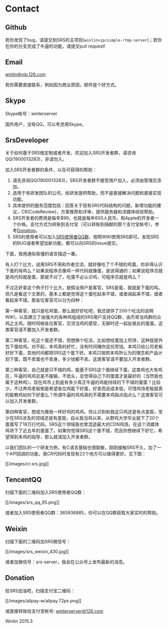 # Contact

## Github

[SRS Issues]:[issues]

若你发现了bug，请提交到SRS的主项目(`winlinvip/simple-rtmp-server`)；若你在你的分支完成了牛逼的功能，请提交pull request!

## Email

[winlin@vip.126.com][email]

若你需要直接联系，例如因为商业原因，邮件是个好方式。

## Skype

Skype帐号：winterserver

国外用户，没有QQ，可以考虑用Skype。

## SrsDeveloper

关于如何基于SRS做定制或者开发，欢迎加入SRS开发者群，请咨询QQ(1900013283)，非请勿入。

加入SRS开发者群的条件，以及可获得的帮助：

1. 请先咨询QQ(1900013283)，SRS开发者群不接受用户加入，必须由管理员添加。
1. 适用于有研发团队的公司，给研发提供帮助，而不是直接解决问题和直接实现功能。
1. 具体提供的服务范围包括：回答关于现有SRS代码结构的问题，新增功能的建议，CR(CodeReview)，方案推荐和评审，提供服务器和流媒体经验帮助。
1. SRS开发者的费用是每年$99，也就是每年600人民币。和Apple的开发者一个价格。支付方式为转账到支付宝（可以转账到捐献的那个支付宝帐号），参考[Donation](https://github.com/simple-rtmp-server/srs/wiki/v1_CN_Contact#donation)。
1. SRS的使用者可以加入[SRS使用者QQ群](https://github.com/simple-rtmp-server/srs/wiki/v1_CN_Contact#tencentqq)，按照WIKI使用SRS即可。发现SRS的BUG或者希望加新功能，都可以向SRS的issue提交。

下面，我用通俗易懂的语言描述一番。

有人打个比方，说用SRS不用和作者交流，就好像吃了个不错的鸡蛋，你非得认识下蛋的母鸡么？如果说程序员像鸡一样代码就像蛋，是说得通的；如果说程序员就是鸡代码就是蛋，那就不对了。吃蛋不必认识鸡，可程序员就是鸡么？

不过正好拿这个例子打个比方，就假设用户是客官，SRS是蛋，我就是下蛋的鸡。但凡是看这个文章的，基本上都是觉得这个蛋吃起来不错，或者闻起来不错，或者看起来不错。那各位客官可以分为四种：

第一种客官，就只是吃鸡蛋，那么就好好吃吧，我还提供了200个吃法的说明WIKI，以及建立了由强大的各种鸡组成的SRS用户支持QQ群，由杰哥当鸡群的众鸡之主鸡。随时伺候各位客官，交流当鸡的感受，无聊时还一起扯彼此的蛋蛋。这类客官请不要加入开发者群。

第二种客官，吃这个蛋还不错，但想换个吃法，比如想给蛋加上煎饼，这种就是外包下蛋给鸡。对不起，本鸡真的好忙，没有时间赚你这份赏钱。本鸡只给公司老板好好下蛋，其他时间都把SRS这个蛋下好。本鸡只按照本鸡所认为的理念和产品计划下蛋，既不卖蛋也不卖身，多少钱都不卖。这类客官请不要加入开发者群。

第三种客官，自己就是只不错的鸡，能基于SRS这个蛋继续下蛋。这类鸡也大有鸡在，牛逼的鸡鸡总是不服输，不低头，总觉得自己下的蛋蛋才是最好的（当然我也属于这种鸡）。现在鸡市上到底有多少真正牛逼的鸡能持续的下不错的蛋蛋？比较少。不过养鸡老板倒是希望各位鸡能下好蛋，好卖而且成本低，可惜鸡场老板就真的能教鸡如何下好蛋么？所谓牛逼的鸡鸡真的不需要本鸡指点指点么？这类客官可以加入开发者群。

第四种客官，想成为像我一样好鸡的鸡鸡，但认识到和我这只鸡还是有点差距，至少在SRS涉及的领域还是有差距，自从我当鸡以来，从野鸡大学毕业就下了20个蛋蛋写了18万行代码。SRS这个领域我也曾混迹最大的CDN鸡场，在这个流媒体鸡场下了近五年的蛋蛋了。如果你觉得SRS这个蛋不错，而且你想继续下好它，希望得到本鸡的指导，那么就请加入开发者群。

以我们团队的一个研发为例，有C语言基础也很聪敏，刚刚接触SRS不久，加了一个API回调的功能，我CR代码时发现有22个地方可以做得更好。见下图：

[[/images/cr.srs.jpg]]

## TencentQQ

扫描下面的二维码加入SRS使用者QQ群：

[[/images/srs_qq_95.png]]

或者加入SRS使用者QQ群：365936885，你可以在QQ群获取大家实时的帮助。

## Weixin

扫描下面的二维码加SRS微信号：

[[/images/srs_weixin_430.jpg]]

或者加微信号：srs-server，我会在公众号上发布最新的消息。

## Donation

给SRS加油吧，扫描支付宝二维码：

[[/images/alipay-w/alipay.72px.png]]

或直接转账给支付宝帐号: winterserver@126.com

Winlin 2015.3

[email]: mailto:winlin@vip.126.com
[issues]: https://github.com/simple-rtmp-server/srs/issues/new